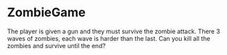 # ZombieGame
The player is given a gun and they must survive the zombie attack. There 3 waves of zombies, each wave is harder than the last. Can you kill all the zombies and survive until the end?
